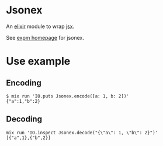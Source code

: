 # Jsonex

An [elixir](http://elixir-lang.org/) module to wrap [jsx](https://github.com/talentdeficit/jsx).

See [expm homepage](http://expm.co/jsonex) for jsonex.

# Use example

## Encoding

    $ mix run 'IO.puts Jsonex.encode([a: 1, b: 2])'
    {"a":1,"b":2}

## Decoding

    mix run 'IO.inspect Jsonex.decode("{\"a\": 1, \"b\": 2}")'
    [{"a",1},{"b",2}]

